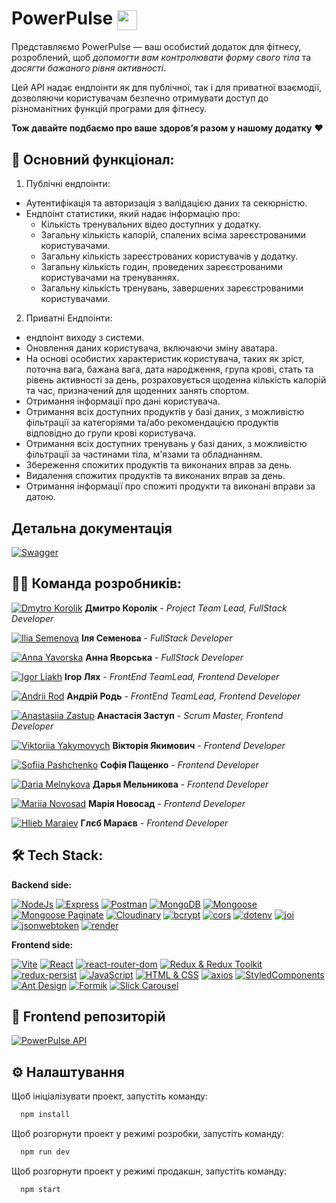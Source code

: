 # PowerPulse <img align="center" width="32" height="32" src="https://raw.githubusercontent.com/KorolikD/project-Qwerty2024-front/main/public/favicon.ico">

Представляємо PowerPulse — ваш особистий додаток для фітнесу, розроблений, щоб *допомогти вам контролювати форму свого тіла* та *досягти бажаного рівня активності*.

Цей API надає ендпоінти як для публічної, так і для приватної взаємодії, дозволяючи користувачам безпечно отримувати доступ до різноманітних функцій програми для фітнесу.

**Тож давайте подбаємо про ваше здоров’я разом у нашому додатку** ❤️

## 🔧 Основний функціонал:

1. Публічні ендпоінти:
- Аутентифікація та авторизація з валідацією даних та секюрністю.
- Ендпоінт статистики, який надає інформацію про:
  - Кількість тренувальних відео доступних у додатку.
  - Загальну кількість калорій, спалених всіма зареєстрованими користувачами.
  - Загальну кількість зареєстрованих користувачів у додатку.
  - Загальну кількість годин, проведених зареєстрованими користувачами на тренуваннях.
  - Загальну кількість тренувань, завершених зареєстрованими користувачами.
2. Приватні Ендпоінти:
- ендпоінт виходу з системи.
- Оновлення даних користувача, включаючи зміну аватара.
- На основі особистих характеристик користувача, таких як зріст, поточна вага, бажана вага, дата народження, група крові, стать та рівень активності за день, розраховується щоденна кількість калорій та час, призначений для щоденних занять спортом.
- Отримання інформації про дані користувача.
- Отримання всіх доступних продуктів у базі даних, з можливістю фільтрації за категоріями та/або рекомендацією продуктів відповідно до групи крові користувача.
- Отримання всіх доступних тренувань у базі даних, з можливістю фільтрації за частинами тіла, м'язами та обладнанням.
- Збереження спожитих продуктів та виконаних вправ за день.
- Видалення спожитих продуктів та виконаних вправ за день.
- Отримання інформації про спожиті продукти та виконані вправи за датою.

## Детальна документація

[![Swagger](https://img.shields.io/badge/-Swagger-85EA2D?logo=Swagger&logoColor=white)](https://project-qwerty2024-back.onrender.com/api-docs/#/)

## 👨‍💻 Команда розробників:

[![Dmytro Korolik](https://img.shields.io/badge/git_hub-262625?style=for-the-badge&logo=github&logoColor=white)](https://github.com/KorolikD) **Дмитро Королік** - *Project Team Lead, FullStack Developer*

[![Ilia Semenova](https://img.shields.io/badge/git_hub-262625?style=for-the-badge&logo=github&logoColor=white)](https://github.com/ILIANASEMENOVA) **Іля Семенова** - *FullStack Developer*

[![Anna Yavorska](https://img.shields.io/badge/git_hub-262625?style=for-the-badge&logo=github&logoColor=white)](https://github.com/Anna-Yavorska) **Анна Яворська** - *FullStack Developer*

[![Igor Liakh](https://img.shields.io/badge/git_hub-262625?style=for-the-badge&logo=github&logoColor=white)](https://github.com/igorlyakh) **Ігор Лях** - *FrontEnd TeamLead, Frontend Developer*

[![Andrii Rod](https://img.shields.io/badge/git_hub-262625?style=for-the-badge&logo=github&logoColor=white)](https://github.com/AndriiRod) **Андрій Родь** - *FrontEnd TeamLead, Frontend Developer*

[![Anastasiia Zastup](https://img.shields.io/badge/git_hub-262625?style=for-the-badge&logo=github&logoColor=white)](https://github.com/AnastasiiaZastup) **Анастасія Заступ** - *Scrum Master, Frontend Developer*

[![Viktoriia Yakymovych](https://img.shields.io/badge/git_hub-262625?style=for-the-badge&logo=github&logoColor=white)](https://github.com/ViktoriiaYakymovych) **Вікторія Якимович** - *Frontend Developer*

[![Sofiia Pashchenko](https://img.shields.io/badge/git_hub-262625?style=for-the-badge&logo=github&logoColor=white)](https://github.com/Sofiia-28) **Софія Пащенко** - *Frontend Developer*

[![Daria Melnykova](https://img.shields.io/badge/git_hub-262625?style=for-the-badge&logo=github&logoColor=white)](https://github.com/dmelnykova) **Дарья Мельникова** - *Frontend Developer*

[![Mariia Novosad](https://img.shields.io/badge/git_hub-262625?style=for-the-badge&logo=github&logoColor=white)](https://github.com/avemasha) **Марія Новосад** - *Frontend Developer*

[![Hlieb Maraiev](https://img.shields.io/badge/git_hub-262625?style=for-the-badge&logo=github&logoColor=white)](https://github.com/Velms) **Глєб Мараєв** - *Frontend Developer*

## 🛠 Tech Stack:

**Backend side:**

[![NodeJs](https://img.shields.io/badge/-Node.js-339933?logo=node.js&logoColor=white)](https://nodejs.org/)
[![Express](https://img.shields.io/badge/-Express-000000?logo=express&logoColor=white)](https://expressjs.com/)
[![Postman](https://img.shields.io/badge/-Postman-FF6C37?logo=postman&logoColor=white)](https://www.postman.com/)
[![MongoDB](https://img.shields.io/badge/-MongoDB-47A248?logo=mongodb&logoColor=white)](https://docs.mongodb.com/)
[![Mongoose](https://img.shields.io/badge/-Mongoose-47A248?logo=mongoose&logoColor=white)](https://mongoosejs.com/docs/)
[![Mongoose Paginate](https://img.shields.io/badge/-Mongoose_Paginate-47A248?logo=mongoose&logoColor=white)](https://www.npmjs.com/package/mongoose-paginate-v2)
[![Cloudinary](https://img.shields.io/badge/-Cloudinary-4285F4?logo=cloudinary&logoColor=white)](https://cloudinary.com/documentation)
[![bcrypt](https://img.shields.io/badge/-bcrypt-430089?logo=npm&logoColor=white)](https://www.npmjs.com/package/bcrypt)
[![cors](https://img.shields.io/badge/-cors-FF6C37?logo=npm&logoColor=white)](https://www.npmjs.com/package/cors)
[![dotenv](https://img.shields.io/badge/-dotenv-00C7B7?logo=npm&logoColor=white)](https://www.npmjs.com/package/dotenv)
[![joi](https://img.shields.io/badge/-joi-F7DF1E?logo=npm&logoColor=black)](https://github.com/sideway/joi)
[![jsonwebtoken](https://img.shields.io/badge/-jsonwebtoken-000000?logo=jsonwebtokens&logoColor=white)](https://www.npmjs.com/package/jsonwebtoken)
[![render](https://img.shields.io/badge/-render-008080?logo=npm&logoColor=white)](https://render.com/)

**Frontend side:**

[![Vite](https://img.shields.io/badge/-Vite-646CFF?logo=vite&logoColor=white)](https://vitejs.dev/)
[![React](https://img.shields.io/badge/-React-blue?logo=react&logoColor=white)](https://reactjs.org/)
[![react-router-dom](https://img.shields.io/badge/-react--router--dom-CA4245?logo=react-router&logoColor=white)](https://reactrouter.com/)
[![Redux & Redux Toolkit](https://img.shields.io/badge/-Redux%20%26%20Redux%20Toolkit-764ABC?logo=redux&logoColor=white)](https://redux.js.org/)
[![redux-persist](https://img.shields.io/badge/-redux--persist-764ABC?logo=redux&logoColor=white)](https://github.com/rt2zz/redux-persist)
[![JavaScript](https://img.shields.io/badge/-JavaScript-F7DF1E?logo=javascript&logoColor=black)](https://developer.mozilla.org/en-US/docs/Web/JavaScript)
[![HTML & CSS](https://img.shields.io/badge/-HTML%20%26%20CSS-E34F26?logo=html5&logoColor=white)](https://developer.mozilla.org/en-US/docs/Web/HTML)
[![axios](https://img.shields.io/badge/-axios-009688?logo=axios&logoColor=white)](https://axios-http.com/)
[![StyledComponents](https://img.shields.io/badge/-StyledComponents-DB7093?logo=styled-components&logoColor=white)](https://styled-components.com/)
[![Ant Design](https://img.shields.io/badge/-Ant_Design-0170FE?logo=ant-design&logoColor=white)](https://ant.design/)
[![Formik](https://img.shields.io/badge/-Formik-F49C20?logo=formik&logoColor=white)](https://formik.org/)
[![Slick Carousel](https://img.shields.io/badge/-Slick_Carousel-000000?logo=slick&logoColor=white)](https://www.npmjs.com/package/slick-carousel)

## 🔗 Frontend репозиторій 

[![PowerPulse API](https://img.shields.io/badge/powerpulse-262625?style=for-the-badge&logo=github&logoColor=white)](https://github.com/KorolikD/project-Qwerty2024-front)

## ⚙️ Налаштування

Щоб ініціалізувати проект, запустіть команду:

```bash
  npm install
```

Щоб розгорнути проект у режимі розробки, запустіть команду: 

```bash
  npm run dev
```

Щоб розгорнути проект у режимі продакшн, запустіть команду:

```bash
  npm start
```